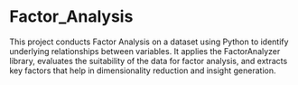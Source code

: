 # Factor_Analysis
This project conducts Factor Analysis on a dataset using Python to identify underlying relationships between variables. It applies the FactorAnalyzer library, evaluates the suitability of the data for factor analysis, and extracts key factors that help in dimensionality reduction and insight generation.
